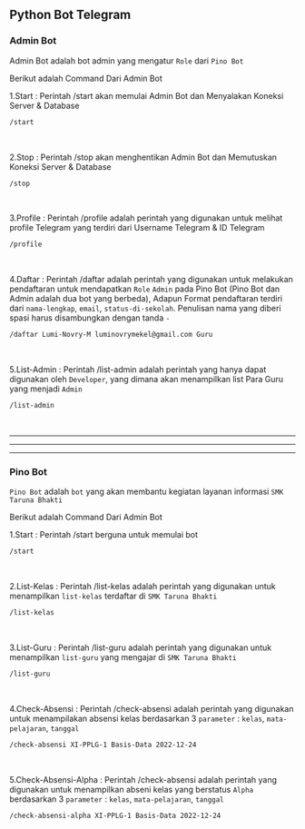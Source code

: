 ## Python Bot Telegram

### Admin Bot
Admin Bot adalah bot admin yang mengatur `Role` dari `Pino Bot`

Berikut adalah Command Dari Admin Bot

1.Start : Perintah /start akan memulai Admin Bot dan Menyalakan Koneksi Server & Database 
```sh
/start

```
<br>

2.Stop : Perintah /stop akan menghentikan Admin Bot dan Memutuskan Koneksi Server & Database
```sh
/stop
```

<br>

3.Profile : Perintah /profile adalah perintah yang digunakan untuk melihat profile Telegram yang terdiri dari Username Telegram & ID Telegram
```sh
/profile
```

<br>

4.Daftar : Perintah /daftar adalah perintah yang digunakan untuk melakukan pendaftaran untuk mendapatkan `Role` `Admin` pada Pino Bot (Pino Bot dan Admin adalah dua bot yang berbeda), Adapun Format pendaftaran terdiri dari `nama-lengkap`, `email`, `status-di-sekolah`. Penulisan nama yang diberi spasi harus disambungkan dengan tanda `-`
```sh
/daftar Lumi-Novry-M luminovrymekel@gmail.com Guru
``` 

<br>

5.List-Admin : Perintah /list-admin adalah perintah yang hanya dapat digunakan oleh `Developer`, yang dimana akan menampilkan list Para Guru yang menjadi `Admin`
```sh
/list-admin
```
<br>
<hr>
<hr>
<hr>

### Pino Bot 
`Pino Bot` adalah `bot` yang akan membantu kegiatan layanan informasi `SMK Taruna Bhakti`

Berikut adalah Command Dari Admin Bot

1.Start : Perintah /start berguna untuk memulai bot 
```sh 
/start
```

<br>

2.List-Kelas : Perintah /list-kelas adalah perintah yang digunakan untuk menampilkan `list-kelas` terdaftar di `SMK Taruna Bhakti`
```sh
/list-kelas
```

<br>

3.List-Guru : Perintah /list-guru adalah perintah yang digunakan untuk menampilkan `list-guru` yang mengajar di `SMK Taruna Bhakti`
```sh 
/list-guru
```

<br>

4.Check-Absensi : Perintah /check-absensi adalah perintah yang digunakan untuk menampilakan absensi kelas berdasarkan 3 `parameter` : `kelas`, `mata-pelajaran`, `tanggal` 
```sh
/check-absensi XI-PPLG-1 Basis-Data 2022-12-24
```

<br>

5.Check-Absensi-Alpha : Perintah /check-absensi adalah perintah yang digunakan untuk menampilkan abseni kelas yang berstatus `Alpha` berdasarkan 3 `parameter` : `kelas`, `mata-pelajaran`, `tanggal` 
```sh
/check-absensi-alpha XI-PPLG-1 Basis-Data 2022-12-24
```

